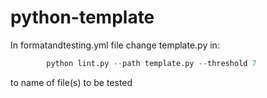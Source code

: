 # python-template
In formatandtesting.yml file change template.py in: 

```python
        python lint.py --path template.py --threshold 7
```
to name of file(s) to be tested
